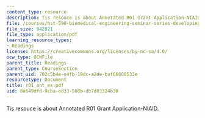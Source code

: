 ```yaml
---
content_type: resource
description: Tis resouce is about Annotated R01 Grant Application-NIAID.
file: /courses/hst-590-biomedical-engineering-seminar-series-developing-professional-skills-fall-2006/8a649dfd9cbaed33508bdb7d03324b30_r01_ant_ex.pdf
file_size: 942021
file_type: application/pdf
learning_resource_types:
- Readings
license: https://creativecommons.org/licenses/by-nc-sa/4.0/
ocw_type: OCWFile
parent_title: Readings
parent_type: CourseSection
parent_uid: 702c5b4e-e4fb-19dc-a2de-baf66608533e
resourcetype: Document
title: r01_ant_ex.pdf
uid: 8a649dfd-9cba-ed33-508b-db7d03324b30
---
```

Tis resouce is about Annotated R01 Grant Application-NIAID.